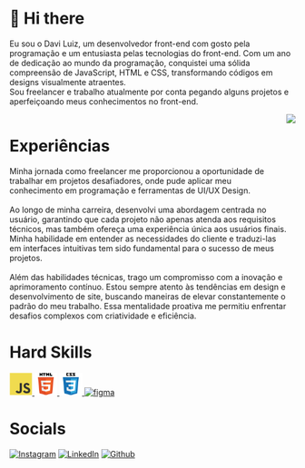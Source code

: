 # 👋 Hi there

Eu sou o Davi Luiz, um desenvolvedor front-end com gosto pela programação e um entusiasta pelas tecnologias do front-end. Com um ano de dedicação ao mundo da programação, conquistei uma sólida compreensão de JavaScript, HTML e CSS, transformando códigos em designs visualmente atraentes.<br>
Sou freelancer e trabalho atualmente por conta pegando alguns projetos e aperfeiçoando meus conhecimentos no front-end.

<div>
<img align="right" height="400rem" src="https://github.com/Davi-log/Davi-log/assets/127554027/5d3dd51b-b386-450a-86c5-b28ad880d9fc">

</div>


<div style="display: flex; aling-itens: center;">

# Experiências

</div>
<div style="display: flex; aling-itens: center;">
Minha jornada como freelancer me proporcionou a oportunidade de trabalhar em projetos desafiadores, onde pude aplicar meu conhecimento em programação e ferramentas de UI/UX Design. <br><br>
Ao longo de minha carreira, desenvolvi uma abordagem centrada no usuário, garantindo que cada projeto não apenas atenda aos requisitos técnicos, mas também ofereça uma experiência única aos usuários finais. Minha habilidade em entender as necessidades do cliente e traduzi-las em interfaces intuitivas tem sido fundamental para o sucesso de meus projetos.
<br><br>
Além das habilidades técnicas, trago um compromisso com a inovação e aprimoramento contínuo. Estou sempre atento às tendências em design e desenvolvimento de site, buscando maneiras de elevar constantemente o padrão do meu trabalho. Essa mentalidade proativa me permitiu enfrentar desafios complexos com criatividade e eficiência.
</div>

# Hard Skills


<p align="left"> 
<a href="https://developer.mozilla.org/en-US/docs/Web/JavaScript" target="_blank" rel="noreferrer"> 
<img src="https://raw.githubusercontent.com/devicons/devicon/master/icons/javascript/javascript-original.svg" alt="javascript" width="40" height="40"/> 
</a> 
<a href="https://www.w3.org/html/" target="_blank" rel ="noreferrer"> 
<img src="https://raw.githubusercontent.com/devicons/devicon/master/icons/html5/html5-original-wordmark.svg" alt="html5" width="40" height= "40"/> 
</a> 
<a href="https://www.w3schools.com/css/" target="_blank" rel="noreferrer">
<img src="https://raw.githubusercontent.com/devicons/devicon/master/icons/css3/css3-original-wordmark.svg" alt="css3" width="40" height="40"/>
</a> 
<a href="https://www.figma.com/" target="_blank" rel="noreferrer"> 
<img src="https://www.vectorlogo.zone/logos/figma/figma-icon.svg" alt="figma" width="40" height="40"/>
</a> 
</p >

# Socials

[![Instagram](https://img.shields.io/badge/Instagram-E4405F?style=for-the-badge&logo=instagram&logoColor=white)](https://www.instagram.com/davi.log/) [![LinkedIn](https://img.shields.io/badge/LinkedIn-0077B5?style=for-the-badge&logo=linkedin&logoColor=white)](https://www.linkedin.com/in/davi-luiz-souza-ajala-611314193/) [![Github](https://img.shields.io/badge/GitHub-100000?style=for-the-badge&logo=github&logoColor=white)](https://github.com/Davi-log) 
